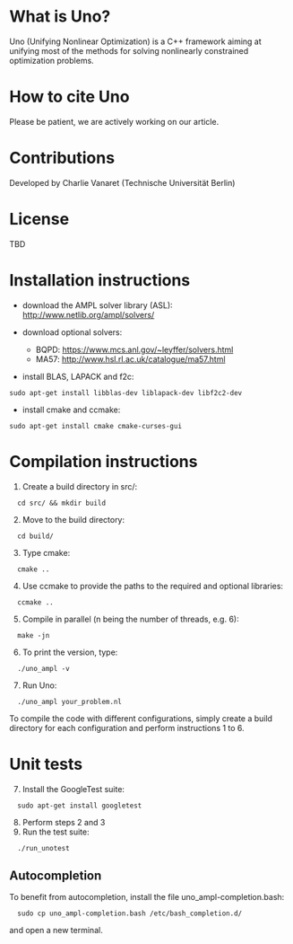 # What is Uno?
Uno (Unifying Nonlinear Optimization) is a C++ framework aiming at unifying most of the methods for solving nonlinearly constrained optimization problems.

# How to cite Uno

Please be patient, we are actively working on our article.

# Contributions

Developed by Charlie Vanaret (Technische Universität Berlin)

# License

TBD

# Installation instructions

* download the AMPL solver library (ASL): http://www.netlib.org/ampl/solvers/

* download optional solvers:
    * BQPD: https://www.mcs.anl.gov/~leyffer/solvers.html
    * MA57: http://www.hsl.rl.ac.uk/catalogue/ma57.html

* install BLAS, LAPACK and f2c:
```
sudo apt-get install libblas-dev liblapack-dev libf2c2-dev
```
* install cmake and ccmake:
```
sudo apt-get install cmake cmake-curses-gui
```

# Compilation instructions
1. Create a build directory in src/:
```
  cd src/ && mkdir build
```
2. Move to the build directory:
```
  cd build/
```
3. Type cmake:
```
  cmake ..
```
4. Use ccmake to provide the paths to the required and optional libraries:
```
  ccmake ..
```
5. Compile in parallel (n being the number of threads, e.g. 6):
```
  make -jn
```
6. To print the version, type:
```
  ./uno_ampl -v
```
7. Run Uno:
```
  ./uno_ampl your_problem.nl
```

To compile the code with different configurations, simply create a build directory for each configuration and perform instructions 1 to 6.

# Unit tests
7. Install the GoogleTest suite:
```
  sudo apt-get install googletest
```
8. Perform steps 2 and 3
9. Run the test suite:
```
  ./run_unotest
```

## Autocompletion
To benefit from autocompletion, install the file uno_ampl-completion.bash:
```
  sudo cp uno_ampl-completion.bash /etc/bash_completion.d/
```
and open a new terminal.
